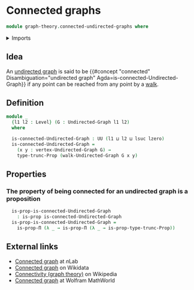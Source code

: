# Connected graphs

```agda
module graph-theory.connected-undirected-graphs where
```

<details><summary>Imports</summary>

```agda
open import foundation.propositional-truncations
open import foundation.propositions
open import foundation.universe-levels

open import graph-theory.undirected-graphs
open import graph-theory.walks-undirected-graphs
```

</details>

## Idea

An [undirected graph](graph-theory.undirected-graphs.md) is said to be
{{#concept "connected" Disambiguation="undirected graph" Agda=is-connected-Undirected-Graph}}
if any point can be reached from any point by a
[walk](graph-theory.walks-undirected-graphs.md).

## Definition

```agda
module _
  {l1 l2 : Level} (G : Undirected-Graph l1 l2)
  where

  is-connected-Undirected-Graph : UU (l1 ⊔ l2 ⊔ lsuc lzero)
  is-connected-Undirected-Graph =
    (x y : vertex-Undirected-Graph G) →
    type-trunc-Prop (walk-Undirected-Graph G x y)
```

## Properties

### The property of being connected for an undirected graph is a proposition

```agda
  is-prop-is-connected-Undirected-Graph
    : is-prop is-connected-Undirected-Graph
  is-prop-is-connected-Undirected-Graph =
    is-prop-Π (λ _ → is-prop-Π (λ _ → is-prop-type-trunc-Prop))
```

## External links

- [Connected graph](https://ncatlab.org/nlab/show/connected+graph) at $n$Lab
- [Connected graph](https://www.wikidata.org/entity/Q230655) on Wikidata
- [Connectivity (graph theory)](<https://en.wikipedia.org/wiki/Connectivity_(graph_theory)>)
  on Wikipedia
- [Connected graph](https://mathworld.wolfram.com/ConnectedGraph.html) at
  Wolfram MathWorld
